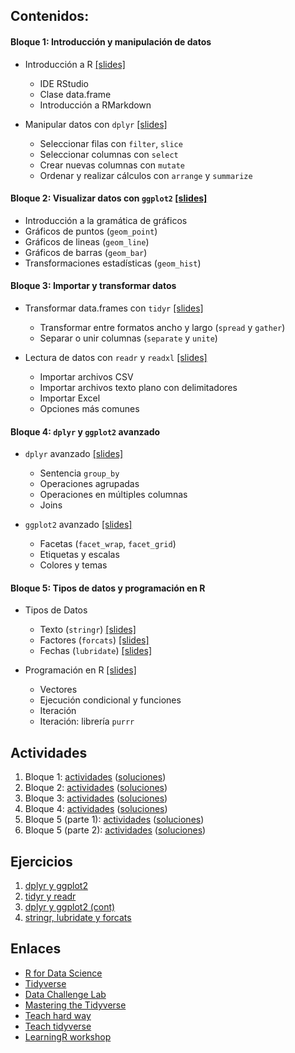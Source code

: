 ## Contenidos:

#### **Bloque 1:** Introducción y manipulación de datos

- Introducción a R [[slides]](./src/00-intro.html)
  - IDE RStudio
  - Clase data.frame
  - Introducción a RMarkdown

- Manipular datos con `dplyr` [[slides]](./src/01-dplyr.html)
  - Seleccionar filas con `filter`, `slice`
  - Seleccionar columnas con `select`
  - Crear nuevas columnas con `mutate`
  - Ordenar y realizar cálculos con `arrange` y `summarize`

#### **Bloque 2:** Visualizar datos con `ggplot2` [[slides]](./src/02-ggplot2.html)

- Introducción a la gramática de gráficos
- Gráficos de puntos (`geom_point`)
- Gráficos de lineas (`geom_line`)
- Gráficos de barras (`geom_bar`)
- Transformaciones estadísticas (`geom_hist`)

#### **Bloque 3:** Importar y transformar datos

- Transformar data.frames con `tidyr` [[slides]](./src/03-tidyr.html)
  - Transformar entre formatos ancho y largo (`spread` y `gather`)
  - Separar o unir columnas (`separate` y `unite`)

- Lectura de datos con `readr` y `readxl` [[slides]](./src/04-readr.html)
  - Importar archivos CSV
  - Importar archivos texto plano con delimitadores
  - Importar Excel
  - Opciones más comunes

#### **Bloque 4:** `dplyr` y `ggplot2` avanzado

- `dplyr` avanzado [[slides]](./src/10-dplyr_cont.html)
  - Sentencia `group_by`
  - Operaciones agrupadas
  - Operaciones en múltiples columnas
  - Joins

- `ggplot2` avanzado [[slides]](./src/09-ggplot2_cont.html)
  - Facetas (`facet_wrap`, `facet_grid`)
  - Etiquetas y escalas
  - Colores y temas

#### **Bloque 5:** Tipos de datos y programación en R

- Tipos de Datos
  - Texto (`stringr`) [[slides]](./src/05-stringr.html)
  - Factores (`forcats`) [[slides]](./src/06-forcats.html)
  - Fechas (`lubridate`) [[slides]](./src/07-lubridate.html)

- Programación en R [[slides]](./src/08-purrr.html)
  - Vectores
  - Ejecución condicional y funciones
  - Iteración
  - Iteración: librería `purrr`

## Actividades

1. Bloque 1: [actividades](actividades/bloque1.md) ([soluciones](actividades/bloque1_sol.md))
2. Bloque 2: [actividades](actividades/bloque2.md) ([soluciones](actividades/bloque2_sol.md))
3. Bloque 3: [actividades](actividades/bloque3.md) ([soluciones](actividades/bloque3_sol.md))
4. Bloque 4: [actividades](actividades/bloque4.md) ([soluciones](actividades/bloque4_sol.md))
5. Bloque 5 (parte 1): [actividades](actividades/bloque5.md) ([soluciones](actividades/bloque5_sol.md))
6. Bloque 5 (parte 2): [actividades](actividades/bloque6.md) ([soluciones](actividades/bloque6_sol.md))

## Ejercicios

1. [dplyr y ggplot2](ejercicios/ejercicios1.html)
2. [tidyr y readr](ejercicios/ejercicios2.html)
3. [dplyr y ggplot2 (cont)](ejercicios/ejercicios3.html)
4. [stringr, lubridate y forcats](ejercicios/ejercicios4.html)

## Enlaces

- [R for Data Science](http://r4ds.had.co.nz/)
- [Tidyverse](https://www.tidyverse.org/)
- [Data Challenge Lab](https://dcl-2019-04.github.io/curriculum/)
- [Mastering the Tidyverse](https://github.com/rstudio/master-the-tidyverse)
- [Teach hard way](http://varianceexplained.org/r/teach-hard-way/)
- [Teach tidyverse](http://varianceexplained.org/r/teach-tidyverse/)
- [LearningR workshop](https://nyu-cdsc.github.io/learningr/)

